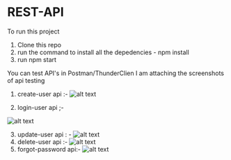 # REST-API

To run this project
1) Clone this repo
2) run the command to install all the depedencies - npm install
3) run npm start

You can test API's in Postman/ThunderClien
I am attaching the screenshots of api testing
1) create-user api :-
![alt text](https://github.com/sauravdhaka/REST-API/assets/71395329/3e364805-a223-4d5d-b87f-8e84164bd9f9)

2) login-user api ;-
   
![alt text](https://github.com/sauravdhaka/REST-API/assets/71395329/1080d2a8-e790-426c-a477-64065c2220f7)

3) update-user api : -
   ![alt text](https://github.com/sauravdhaka/REST-API/assets/71395329/575ece39-8706-4348-a317-41531a676322)
4) delete-user api :-
   ![alt text](https://github.com/sauravdhaka/REST-API/assets/71395329/806b413c-d889-4d3c-a8d8-42c24c391a22)
5) forgot-password api:-
   ![alt text](https://github.com/sauravdhaka/REST-API/assets/71395329/7e661060-6f11-4d08-852a-3ceb0811915b)
